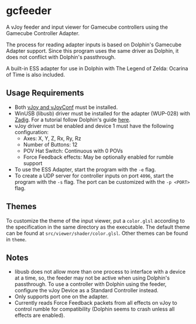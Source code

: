 # gcfeeder
A vJoy feeder and input viewer for Gamecube controllers using the Gamecube Controller Adapter.

The process for reading adapter inputs is based on Dolphin's Gamecube Adapter support.
Since this program uses the same driver as Dolphin, it does not conflict with Dolphin's passthrough.

A built-in ESS adapter for use in Dolphin with The Legend of Zelda: Ocarina of Time is also included.

## Usage Requirements
* Both [vJoy and vJoyConf](https://github.com/jshafer817/vJoy) must be installed.
* WinUSB (libusb) driver must be installed for the adapter (WUP-028) with [Zadig](https://zadig.akeo.ie).
For a tutorial follow Dolphin's guide [here](https://dolphin-emu.org/docs/guides/how-use-official-gc-controller-adapter-wii-u).
* vJoy driver must be enabled and device 1 must have the following configuration:
    * Axes: X, Y, Z, Rx, Ry, Rz
    * Number of Buttons: 12
    * POV Hat Switch: Continuous with 0 POVs
    * Force Feedback effects: May be optionally enabled for rumble support
* To use the ESS Adapter, start the program with the `-e` flag.
* To create a UDP server for controller inputs on port `4096`, start the program with the `-s` flag. The port can be customized
with the `-p <PORT>` flag.

## Themes

To customize the theme of the input viewer, put a `color.glsl` according to the specification in the same directory as the executable.
The default theme can be found at `src/viewer/shader/color.glsl`. Other themes can be found in `theme`.

## Notes
* libusb does not allow more than one process to interface with a device at a time, so, the feeder may not be active when using Dolphin's passthrough.
To use a controller with Dolphin using the feeder, configure the vJoy Device as a Standard Controller instead.
* Only supports port one on the adapter.
* Currently reads Force Feedback packets from all effects on vJoy to control rumble for compatibility (Dolphin seems to crash unless all effects are enabled).

